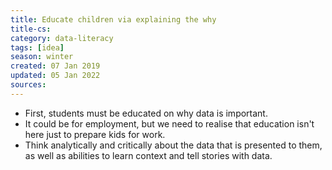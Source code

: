```yaml
---
title: Educate children via explaining the why
title-cs: 
category: data-literacy
tags: [idea]
season: winter
created: 07 Jan 2019
updated: 05 Jan 2022
sources: 
---
```


* First, students must be educated on why data is important.
* It could be for employment, but we need to realise that education isn't here just to prepare kids for work.
* Think analytically and critically about the data that is presented to them, as well as abilities to learn context and tell stories with data.
